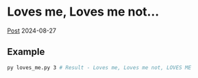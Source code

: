 # Loves me, Loves me not…

[Post](https://slothbytes.beehiiv.com/p/wasm) 2024-08-27

## Example

```bash
py loves_me.py 3 # Result - Loves me, Loves me not, LOVES ME
```